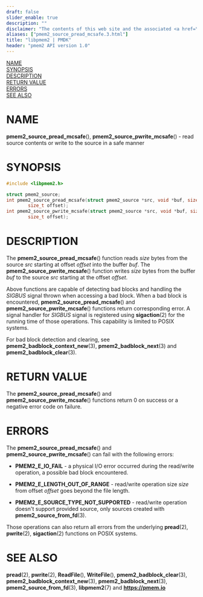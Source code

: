 ```yaml
---
draft: false
slider_enable: true
description: ""
disclaimer: "The contents of this web site and the associated <a href=\"https://github.com/pmem\">GitHub repositories</a> are BSD-licensed open source."
aliases: ["pmem2_source_pread_mcsafe.3.html"]
title: "libpmem2 | PMDK"
header: "pmem2 API version 1.0"
---
```


[comment]: <> (SPDX-License-Identifier: BSD-3-Clause)
[comment]: <> (Copyright 2021-2022, Intel Corporation)

[comment]: <> (pmem2_source_pread_mcsafe.3 -- man page for libpmem2 machine safe read/write operations)

[NAME](#name)<br />
[SYNOPSIS](#synopsis)<br />
[DESCRIPTION](#description)<br />
[RETURN VALUE](#return-value)<br />
[ERRORS](#errors)<br />
[SEE ALSO](#see-also)<br />

# NAME #

**pmem2_source_pread_mcsafe**(), **pmem2_source_pwrite_mcsafe**() - read source
contents or write to the source in a safe manner

# SYNOPSIS #

```c
#include <libpmem2.h>

struct pmem2_source;
int pmem2_source_pread_mcsafe(struct pmem2_source *src, void *buf, size_t size,
		size_t offset);
int pmem2_source_pwrite_mcsafe(struct pmem2_source *src, void *buf, size_t size,
		size_t offset);
```

# DESCRIPTION #

The **pmem2_source_pread_mcsafe**() function reads *size* bytes from the source *src*
starting at offset *offset* into the buffer *buf*.
The **pmem2_source_pwrite_mcsafe**() function writes *size* bytes from the buffer *buf*
to the source *src* starting at the offset *offset*.

Above functions are capable of detecting bad blocks and handling the *SIGBUS* signal thrown
when accessing a bad block. When a bad block is encountered, **pmem2_source_pread_mcsafe**()
and **pmem2_source_pwrite_mcsafe**() functions return corresponding error. A signal handler
for *SIGBUS* signal is registered using **sigaction**(2) for the running time of those operations.
This capability is limited to POSIX systems.

For bad block detection and clearing, see **pmem2_badblock_context_new**(3),
**pmem2_badblock_next**(3) and **pmem2_badblock_clear**(3).

# RETURN VALUE #

The **pmem2_source_pread_mcsafe**() and **pmem2_source_pwrite_mcsafe**() functions
return 0 on success or a negative error code on failure.

# ERRORS #

The **pmem2_source_pread_mcsafe**() and **pmem2_source_pwrite_mcsafe**() can fail
with the following errors:

* **PMEM2_E_IO_FAIL** - a physical I/O error occurred during the read/write operation,
a possible bad block encountered.

* **PMEM2_E_LENGTH_OUT_OF_RANGE** - read/write operation size *size* from
offset *offset* goes beyond the file length.

* **PMEM2_E_SOURCE_TYPE_NOT_SUPPORTED** - read/write operation doesn't support
provided source, only sources created with **pmem2_source_from_fd**(3).

Those operations can also return all errors from the underlying **pread**(2),
**pwrite**(2), **sigaction**(2) functions on POSIX systems.

# SEE ALSO #

**pread**(2), **pwrite**(2), **ReadFile**(), **WriteFile**(),
**pmem2_badblock_clear**(3), **pmem2_badblock_context_new**(3),
**pmem2_badblock_next**(3), **pmem2_source_from_fd**(3),
**libpmem2**(7) and **<https://pmem.io>**
